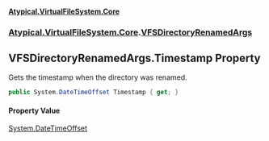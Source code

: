 #### [Atypical.VirtualFileSystem.Core](VirtualFileSystem.md 'VirtualFileSystem')
### [Atypical.VirtualFileSystem.Core](VirtualFileSystem.md#Atypical.VirtualFileSystem.Core 'Atypical.VirtualFileSystem.Core').[VFSDirectoryRenamedArgs](VFSDirectoryRenamedArgs.md 'Atypical.VirtualFileSystem.Core.VFSDirectoryRenamedArgs')

## VFSDirectoryRenamedArgs.Timestamp Property

Gets the timestamp when the directory was renamed.

```csharp
public System.DateTimeOffset Timestamp { get; }
```

#### Property Value
[System.DateTimeOffset](https://docs.microsoft.com/en-us/dotnet/api/System.DateTimeOffset 'System.DateTimeOffset')